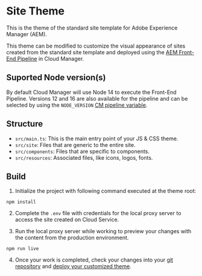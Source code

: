 # Site Theme

This is the theme of the standard site template for Adobe Experience Manager (AEM).

This theme can be modified to customize the visual appearance of sites created from the standard site template and deployed using the [AEM Front-End Pipeline](https://experienceleague.adobe.com/docs/experience-manager-cloud-service/content/implementing/developing/developing-with-front-end-pipelines.html?lang=en) in Cloud Manager.

## Suported Node version(s)

By default Cloud Manager will use Node 14 to execute the Front-End Pipeline. Versions 12 and 16 are also available for the pipeline and can be selected by using the `NODE_VERSION` [CM pipeline variable](https://experienceleague.adobe.com/docs/experience-manager-cloud-manager/content/getting-started/project-creation/build-environment.html?lang=en#pipeline-variables).

## Structure

* `src/main.ts`: This is the main entry point of your JS & CSS theme.
* `src/site`: Files that are generic to the entire site.
* `src/components`: Files that are specific to components.
* `src/resources`: Associated files, like icons, logos, fonts.

## Build

1. Initialize the project with following command executed at the theme root:

```
npm install
```

2. Complete the `.env` file with credentials for the local proxy server to access the site created on Cloud Service.

3. Run the local proxy server while working to preview your changes with the content from the production environment.

```
npm run live
```

4. Once your work is completed, check your changes into your [git repository](https://www.adobe.com/go/aem_qsc_retrieve_access_en) and [deploy your customized theme](https://www.adobe.com/go/aem_qsc_deploy_theme_en).
